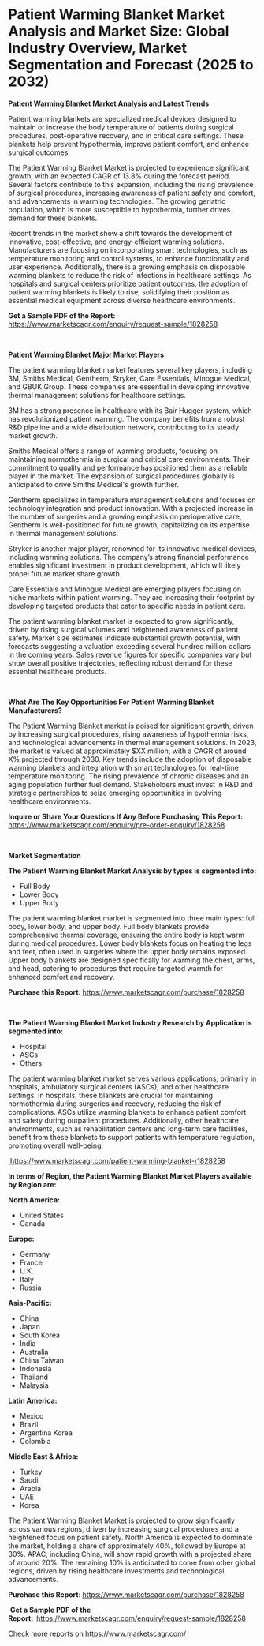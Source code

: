 <p><h1>Patient Warming Blanket Market Analysis and Market Size: Global Industry Overview, Market Segmentation and Forecast (2025 to 2032)</h1></p><p><strong>Patient Warming Blanket Market Analysis and Latest Trends</strong></p>
<p><p>Patient warming blankets are specialized medical devices designed to maintain or increase the body temperature of patients during surgical procedures, post-operative recovery, and in critical care settings. These blankets help prevent hypothermia, improve patient comfort, and enhance surgical outcomes.</p><p>The Patient Warming Blanket Market is projected to experience significant growth, with an expected CAGR of 13.8% during the forecast period. Several factors contribute to this expansion, including the rising prevalence of surgical procedures, increasing awareness of patient safety and comfort, and advancements in warming technologies. The growing geriatric population, which is more susceptible to hypothermia, further drives demand for these blankets.</p><p>Recent trends in the market show a shift towards the development of innovative, cost-effective, and energy-efficient warming solutions. Manufacturers are focusing on incorporating smart technologies, such as temperature monitoring and control systems, to enhance functionality and user experience. Additionally, there is a growing emphasis on disposable warming blankets to reduce the risk of infections in healthcare settings. As hospitals and surgical centers prioritize patient outcomes, the adoption of patient warming blankets is likely to rise, solidifying their position as essential medical equipment across diverse healthcare environments.</p></p>
<p><strong>Get a Sample PDF of the Report:&nbsp;</strong> <a href="https://www.marketscagr.com/enquiry/request-sample/1828258?utm_campaign=2942&utm_medium=2&utm_source=Github&utm_content=ia&utm_term=03032025&utm_id=patient-warming-blanket">https://www.marketscagr.com/enquiry/request-sample/1828258</a></p>
<p>&nbsp;</p>
<p><strong>Patient Warming Blanket Major Market Players</strong></p>
<p><p>The patient warming blanket market features several key players, including 3M, Smiths Medical, Gentherm, Stryker, Care Essentials, Minogue Medical, and GBUK Group. These companies are essential in developing innovative thermal management solutions for healthcare settings.</p><p>3M has a strong presence in healthcare with its Bair Hugger system, which has revolutionized patient warming. The company benefits from a robust R&D pipeline and a wide distribution network, contributing to its steady market growth.</p><p>Smiths Medical offers a range of warming products, focusing on maintaining normothermia in surgical and critical care environments. Their commitment to quality and performance has positioned them as a reliable player in the market. The expansion of surgical procedures globally is anticipated to drive Smiths Medical's growth further.</p><p>Gentherm specializes in temperature management solutions and focuses on technology integration and product innovation. With a projected increase in the number of surgeries and a growing emphasis on perioperative care, Gentherm is well-positioned for future growth, capitalizing on its expertise in thermal management solutions.</p><p>Stryker is another major player, renowned for its innovative medical devices, including warming solutions. The company’s strong financial performance enables significant investment in product development, which will likely propel future market share growth.</p><p>Care Essentials and Minogue Medical are emerging players focusing on niche markets within patient warming. They are increasing their footprint by developing targeted products that cater to specific needs in patient care.</p><p>The patient warming blanket market is expected to grow significantly, driven by rising surgical volumes and heightened awareness of patient safety. Market size estimates indicate substantial growth potential, with forecasts suggesting a valuation exceeding several hundred million dollars in the coming years. Sales revenue figures for specific companies vary but show overall positive trajectories, reflecting robust demand for these essential healthcare products.</p></p>
<p>&nbsp;</p>
<p><strong>What Are The Key Opportunities For Patient Warming Blanket Manufacturers?</strong></p>
<p><p>The Patient Warming Blanket market is poised for significant growth, driven by increasing surgical procedures, rising awareness of hypothermia risks, and technological advancements in thermal management solutions. In 2023, the market is valued at approximately $XX million, with a CAGR of around X% projected through 2030. Key trends include the adoption of disposable warming blankets and integration with smart technologies for real-time temperature monitoring. The rising prevalence of chronic diseases and an aging population further fuel demand. Stakeholders must invest in R&D and strategic partnerships to seize emerging opportunities in evolving healthcare environments.</p></p>
<p><strong>Inquire or Share Your Questions If Any Before Purchasing This Report:</strong> <a href="https://www.marketscagr.com/enquiry/pre-order-enquiry/1828258?utm_campaign=2942&utm_medium=2&utm_source=Github&utm_content=ia&utm_term=03032025&utm_id=patient-warming-blanket">https://www.marketscagr.com/enquiry/pre-order-enquiry/1828258</a></p>
<p>&nbsp;</p>
<p><strong>Market Segmentation</strong></p>
<p><strong>The Patient Warming Blanket Market Analysis by types is segmented into:</strong></p>
<p><ul><li>Full Body</li><li>Lower Body</li><li>Upper Body</li></ul></p>
<p><p>The patient warming blanket market is segmented into three main types: full body, lower body, and upper body. Full body blankets provide comprehensive thermal coverage, ensuring the entire body is kept warm during medical procedures. Lower body blankets focus on heating the legs and feet, often used in surgeries where the upper body remains exposed. Upper body blankets are designed specifically for warming the chest, arms, and head, catering to procedures that require targeted warmth for enhanced comfort and recovery.</p></p>
<p><strong>Purchase this Report:&nbsp;</strong><a href="https://www.marketscagr.com/purchase/1828258?utm_campaign=2942&utm_medium=2&utm_source=Github&utm_content=ia&utm_term=03032025&utm_id=patient-warming-blanket">https://www.marketscagr.com/purchase/1828258</a></p>
<p>&nbsp;</p>
<p><strong>The Patient Warming Blanket Market Industry Research by Application is segmented into:</strong></p>
<p><ul><li>Hospital</li><li>ASCs</li><li>Others</li></ul></p>
<p><p>The patient warming blanket market serves various applications, primarily in hospitals, ambulatory surgical centers (ASCs), and other healthcare settings. In hospitals, these blankets are crucial for maintaining normothermia during surgeries and recovery, reducing the risk of complications. ASCs utilize warming blankets to enhance patient comfort and safety during outpatient procedures. Additionally, other healthcare environments, such as rehabilitation centers and long-term care facilities, benefit from these blankets to support patients with temperature regulation, promoting overall well-being.</p></p>
<p><a href="https://www.marketscagr.com/patient-warming-blanket-r1828258?utm_campaign=2942&utm_medium=2&utm_source=Github&utm_content=ia&utm_term=03032025&utm_id=patient-warming-blanket">&nbsp;https://www.marketscagr.com/patient-warming-blanket-r1828258</a></p>
<p><strong>In terms of Region, the Patient Warming Blanket Market Players available by Region are:</strong></p>
<p>
    <p> <strong> North America: </strong>
        <ul>
            <li>United States</li>
            <li>Canada</li>
        </ul>
        </p> 
    <p> <strong> Europe: </strong>
        <ul>
            <li>Germany</li>
            <li>France</li>
            <li>U.K.</li>
            <li>Italy</li>
            <li>Russia</li>
        </ul>
        </p> 
    <p> <strong> Asia-Pacific: </strong>
        <ul>
            <li>China</li>
            <li>Japan</li>
            <li>South Korea</li>
            <li>India</li>
            <li>Australia</li>
            <li>China Taiwan</li>
            <li>Indonesia</li>
            <li>Thailand</li>
            <li>Malaysia</li>
        </ul>
        </p> 
    <p> <strong> Latin America: </strong>
        <ul>
            <li>Mexico</li>
            <li>Brazil</li>
            <li>Argentina Korea</li>
            <li>Colombia</li>
        </ul>
        </p> 
    <p> <strong> Middle East & Africa: </strong>
        <ul>
            <li>Turkey</li>
            <li>Saudi</li>
            <li>Arabia</li>
            <li>UAE</li>
            <li>Korea</li>
        </ul>
    </p>
    </p>
<p><p>The Patient Warming Blanket Market is projected to grow significantly across various regions, driven by increasing surgical procedures and a heightened focus on patient safety. North America is expected to dominate the market, holding a share of approximately 40%, followed by Europe at 30%. APAC, including China, will show rapid growth with a projected share of around 20%. The remaining 10% is anticipated to come from other global regions, driven by rising healthcare investments and technological advancements.</p></p>
<p><strong>Purchase this Report: </strong><a href="https://www.marketscagr.com/purchase/1828258?utm_campaign=2942&utm_medium=2&utm_source=Github&utm_content=ia&utm_term=03032025&utm_id=patient-warming-blanket">https://www.marketscagr.com/purchase/1828258</a></p>
<p>&nbsp;<strong>Get a Sample PDF of the Report:&nbsp;&nbsp;</strong><a href="https://www.marketscagr.com/enquiry/request-sample/1828258?utm_campaign=2942&utm_medium=2&utm_source=Github&utm_content=ia&utm_term=03032025&utm_id=patient-warming-blanket">https://www.marketscagr.com/enquiry/request-sample/1828258</a></p>
<p><strong></strong></p>
<p>Check more reports on <a href="https://www.marketscagr.com/?utm_campaign=2942&utm_medium=2&utm_source=Github&utm_content=ia&utm_term=03032025&utm_id=patient-warming-blanket">https://www.marketscagr.com/</a></p>
